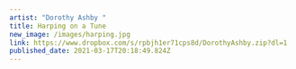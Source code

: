 ```yaml
---
artist: "Dorothy Ashby "
title: Harping on a Tune
new_image: /images/harping.jpg
link: https://www.dropbox.com/s/rpbjh1er71cps8d/DorothyAshby.zip?dl=1
published_date: 2021-03-17T20:18:49.824Z
---
```

